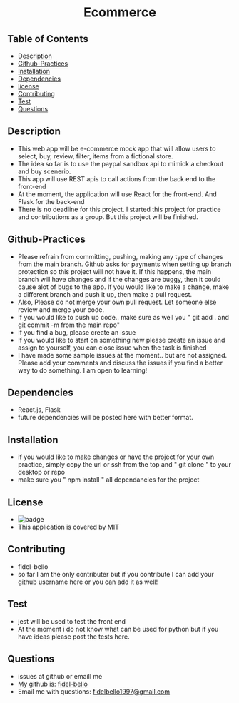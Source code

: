 
   <h1 align="center">Ecommerce</h1>

   ## Table of Contents
   * [Description](#Description)
   * [Github-Practices](#Github-Practices)
   * [Installation](#Installation)
   * [Dependencies](#Dependencies)
   * [license](#License)
   * [Contributing](#Contributing)
   * [Test](#Test)
   * [Questions](#Questions)
   
   ## Description
   * This web app will be e-commerce mock app that will allow users to select, buy, review, filter, items from a fictional store.
   * The idea so far is to use the paypal sandbox api to mimick a checkout and buy scenerio.
   * This app will use REST apis to call actions from the back end to the front-end
   * At the moment, the application will use React for the front-end. And Flask for the back-end
   * There is no deadline for this project. I started this project for practice and contributions as a group. But this project will be finished.

   ## Github-Practices
   * Please refrain from committing, pushing, making any type of changes from the main branch. Github asks for payments when setting up branch protection so this project will not have it. If this happens, the main branch will have changes and if the changes are buggy, then it could cause alot of bugs to the app. If you would like to make a change, make a different branch and push it up, then make a pull request.
   * Also, Please do not merge your own pull request. Let someone else review and merge your code.
   * If you would like to push up code.. make sure as well you " git add . and git commit -m from the main repo"
   * If you find a bug, please create an issue
   * If you would like to start on something new please create an issue and assign to yourself, you can close issue when the task is finished
   * I have made some sample issues at the moment.. but are not assigned. Please add your comments and discuss the issues if you find a better way to do something. I am open to learning!

   ## Dependencies
   * React.js, Flask
   * future dependencies will be posted here with better format.

   ## Installation
   * if you would like to make changes or have the project for your own practice, simply copy the url or ssh from the top and " git clone " to your desktop or repo
   * make sure you  " npm install " all dependancies for the project

   ## License
   * ![badge](https://img.shields.io/badge/license-MIT-blue)
   * This application is covered by MIT

   ## Contributing
   * fidel-bello
   * so far I am the only contributer but if you contribute I can add your github username here or you can add it as well!

   ## Test
   * jest will be used to test the front end
   * At the moment i do not know what can be used for python but if you have ideas please post the tests here.

   ## Questions
   * issues at github or emaill me
   * My github is: [fidel-bello](https://github.com/fidel-bello)
   * Email me with questions: fidelbello1997@gmail.com

  